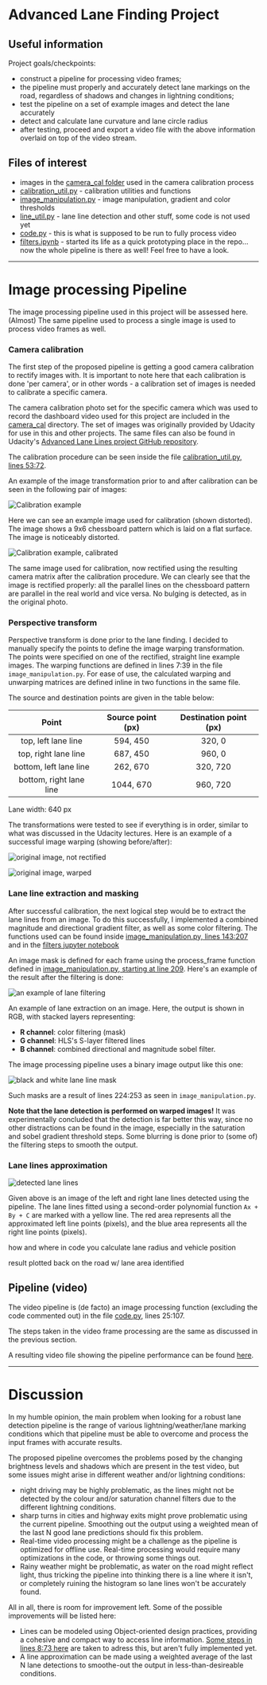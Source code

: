 # Advanced Lane Finding Project

## Useful information

Project goals/checkpoints:
- construct a pipeline for processing video frames;
- the pipeline must properly and accurately detect lane markings on the road, 
regardless of shadows and changes in lightning conditions;
- test the pipeline on a set of example images and detect the lane accurately
- detect and calculate lane curvature and lane circle radius
- after testing, proceed and export a video file with the above information overlaid
on top of the video stream.

## Files of interest
- images in the [camera_cal folder](./camera_cal) used in the camera calibration process
- [calibration_util.py](./calibration_util.py) - calibration utilities and functions
- [image_manipulation.py](./image_manipulation.py) - image manipulation, gradient and color thresholds
- [line_util.py](./line_util.py) - lane line detection and other stuff, some code is not used yet
- [code.py](./code.py) - this is what is supposed to be run to fully process video
- [filters.ipynb](./filters.ipynb) - started its life as a quick prototyping place in the repo... 
now the whole pipeline is there as well! Feel free to have a look.

---

# Image processing Pipeline

The image processing pipeline used in this project will be assessed here. (Almost) The same 
pipeline used to process a single image is used to process video frames as well.

### Camera calibration
The first step of the proposed pipeline is getting a good camera calibration to rectify 
images with. It is important to note here that each calibration is done 'per camera', or
in other words - a calibration set of images is needed to calibrate a specific camera.

The camera calibration photo set for the specific camera which was used to record the 
dashboard video used for this project are included in the [camera_cal](./camera_cal) 
directory. The set of images was originally provided by Udacity for use in this and other projects.
 The same files can also be found in Udacity's [Advanced Lane Lines project GitHub repository](https://github.com/udacity/CarND-Advanced-Lane-Lines).

The calibration procedure can be seen inside the file [calibration_util.py, lines 53:72](./calibration_util.py).

An example of the image transformation prior to and after calibration can be seen in the 
following pair of images:

![Calibration example](./camera_cal/calibration1.jpg)

Here we can see an example image used for calibration (shown distorted). The image shows 
a 9x6 chessboard pattern which is laid on a flat surface. The image is noticeably 
distorted.

![Calibration example, calibrated](./examples/undistorted_calibration1.jpg)

The same image used for calibration, now rectified using the 
resulting camera matrix after the calibration procedure. 
We can clearly see that the image is rectified properly:
all the parallel lines on the chessboard pattern are parallel in the real world 
and vice versa. No bulging is detected, as in the original photo.

### Perspective transform
Perspective transform is done prior to the lane finding. I decided to manually specify 
the points to define the image warping transformation. The points were specified on one of
the rectified, straight line example images. The warping functions are defined in lines 
7:39 in the file `image_manipulation.py`. For ease of use, the calculated 
warping and unwarping matrices are defined inline in two functions in the same file.

The source and destination points are given in the table below:

| Point | Source point (px) | Destination point (px) |
|:-----:|:------------:|:-----------------:|
| top, left lane line| 594, 450 | 320, 0 |
| top, right lane line | 687, 450 | 960, 0 |
| bottom, left lane line | 262, 670 | 320, 720 |
| bottom, right lane line| 1044, 670 | 960, 720 |

Lane width: 640 px

The transformations were tested to see if everything is in order, similar to what was discussed 
in the Udacity lectures. Here is an example of a successful image warping (showing before/after):

![original image, not rectified](./test_images/straight_lines1.jpg)

![original image, warped](./examples/warped_straight_lines1.jpg)

### Lane line extraction and masking
After successful calibration, the next logical step would be to extract the lane lines
from an image. To do this successfully, I implemented a combined magnitude and directional 
gradient filter, as well as some color filtering. The functions used can be found inside 
[image_manipulation.py, lines 143:207](./image_manipulation.py) and in the [filters jupyter notebook](./filters.ipynb)

An image mask is defined for each frame using the process_frame function defined in 
[image_manipulation.py, starting at line 209](./image_manipulation.py). Here's an example 
of the result after the filtering is done:

![an example of lane filtering](./examples/lane_lines_mask_test2.jpg)

An example of lane extraction on an image. Here, the output is shown in RGB, with 
stacked layers representing:
- **R channel**: color filtering (mask)
- **G channel**: HLS's S-layer filtered lines
- **B channel**: combined directional and magnitude sobel filter.

The image processing pipeline uses a binary image output like this one:

![black and white lane line mask](./examples/bw_lane_lines_mask_test2.jpg)

Such masks are a result of lines 224:253 as seen in `image_manipulation.py`.

**Note that the lane detection is performed on warped images!** It was experimentally 
concluded that the detection is far better this way, since no other distractions can be 
found in the image, especially in the saturation and sobel gradient threshold steps.
Some blurring is done prior to (some of) the filtering steps to smooth the output.

### Lane lines approximation
![detected lane lines](./examples/detected_lane_lines_mask_test2.jpg)

Given above is an image of the left and right lane lines detected using the pipeline.
The lane lines fitted using a second-order polynomial function `Ax + By + C` are 
marked with a yellow line. The red area represents all the approximated 
left line points (pixels), and the blue area represents all the right line points (pixels).

how and where in code you calculate lane radius and vehicle position

result plotted back on the road w/ lane area identified

## Pipeline (video)

The video pipeline is (de facto) an image processing function 
(excluding the code commented out) in the file [code.py](./code.py), lines 25:107.

The steps taken in the video frame processing are the same as discussed in the previous section.

A resulting video file showing the pipeline performance 
 can be found [here](./generated_project_video.mp4).

---

# Discussion

In my humble opinion, the main problem when looking for a robust lane detection pipeline is 
the range of various lightning/weather/lane marking conditions which that pipeline must be able to 
overcome and process the input frames with accurate results. 

The proposed pipeline overcomes the problems posed by the changing brightness levels 
and shadows which are present in the test video, but some issues might arise in different 
weather and/or lightning conditions:
- night driving may be highly problematic, as the lines might not be detected by the colour 
and/or saturation channel filters due to the different lightning conditions.
- sharp turns in cities and highway exits might prove problematic using the current pipeline.
Smoothing out the output using a weighted mean of the last N good lane predictions should fix 
this problem.
- Real-time video processing might be a challenge as the pipeline is optimized for offline use.
Real-time processing would require many optimizations in the code, or throwing some things out.
- Rainy weather might be problematic, as water on the road might reflect light, thus 
tricking the pipeline into thinking there is a line where it isn't, or completely ruining the 
histogram so lane lines won't be accurately found.

All in all, there is room for improvement left. Some of the possible improvements will be 
listed here:
- Lines can be modeled using Object-oriented design practices, providing a cohesive and 
compact way to access line information. [Some steps in lines 8:73 here](./line_util.py) 
are taken to adress this, but aren't fully implemented yet.
- A line approximation can be made using a weighted average of the last N lane detections 
to smoothe-out the output in less-than-desireable conditions.